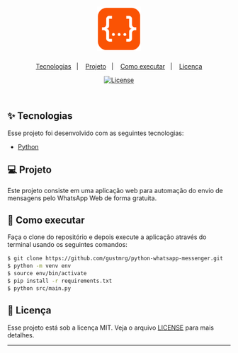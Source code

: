 <h1 align="center">
  <img alt="Web API Logo" title="Web API Logo" src="https://github.com/gustmrg/rinha-backend-api/blob/main/misc/img/api-logo.png" width="100px" />
</h1>

<p align="center">
  <a href="#-tecnologias">Tecnologias</a>&nbsp;&nbsp;&nbsp;|&nbsp;&nbsp;&nbsp;
  <a href="#-projeto">Projeto</a>&nbsp;&nbsp;&nbsp;|&nbsp;&nbsp;&nbsp;
  <a href="#-como-executar">Como executar</a>&nbsp;&nbsp;&nbsp;|&nbsp;&nbsp;&nbsp;
  <a href="#-licença">Licença</a>
</p>

<p align="center">
  <a href="LICENSE"><img  src="https://img.shields.io/static/v1?label=License&message=MIT&color=22c55e&labelColor=202024" alt="License"></a>
</p>

<br>

## ✨ Tecnologias

Esse projeto foi desenvolvido com as seguintes tecnologias:

- [Python](https://www.python.org/)

## 💻 Projeto

Este projeto consiste em uma aplicação web para automação do envio de mensagens pelo WhatsApp Web de forma gratuita.

## 🚀 Como executar

Faça o clone do repositório e depois execute a aplicação através do terminal usando os seguintes comandos:

```bash
$ git clone https://github.com/gustmrg/python-whatsapp-messenger.git
$ python -m venv env
$ source env/bin/activate
$ pip install -r requirements.txt
$ python src/main.py
```

## 📄 Licença

Esse projeto está sob a licença MIT. Veja o arquivo [LICENSE](LICENSE.md) para mais detalhes.

---